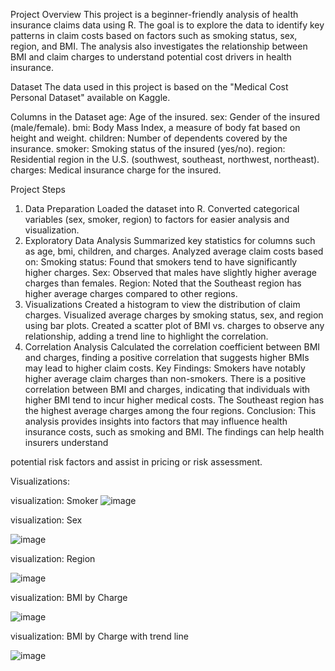 Project Overview
This project is a beginner-friendly analysis of health insurance claims data using R. The goal is to explore the data to identify key patterns in claim costs based on factors such as smoking status, sex, region, and BMI. The analysis also investigates the relationship between BMI and claim charges to understand potential cost drivers in health insurance.

Dataset
The data used in this project is based on the "Medical Cost Personal Dataset" available on Kaggle.

Columns in the Dataset
age: Age of the insured.
sex: Gender of the insured (male/female).
bmi: Body Mass Index, a measure of body fat based on height and weight.
children: Number of dependents covered by the insurance.
smoker: Smoking status of the insured (yes/no).
region: Residential region in the U.S. (southwest, southeast, northwest, northeast).
charges: Medical insurance charge for the insured.

Project Steps
1. Data Preparation
Loaded the dataset into R.
Converted categorical variables (sex, smoker, region) to factors for easier analysis and visualization.
2. Exploratory Data Analysis
Summarized key statistics for columns such as age, bmi, children, and charges.
Analyzed average claim costs based on:
Smoking status: Found that smokers tend to have significantly higher charges.
Sex: Observed that males have slightly higher average charges than females.
Region: Noted that the Southeast region has higher average charges compared to other regions.
3. Visualizations
Created a histogram to view the distribution of claim charges.
Visualized average charges by smoking status, sex, and region using bar plots.
Created a scatter plot of BMI vs. charges to observe any relationship, adding a trend line to highlight the correlation.
4. Correlation Analysis
Calculated the correlation coefficient between BMI and charges, finding a positive correlation that suggests higher BMIs may lead to higher claim costs.
Key Findings:
Smokers have notably higher average claim charges than non-smokers.
There is a positive correlation between BMI and charges, indicating that individuals with higher BMI tend to incur higher medical costs.
The Southeast region has the highest average charges among the four regions.
Conclusion:
This analysis provides insights into factors that may influence health insurance costs, such as smoking and BMI. The findings can help health insurers understand

potential risk factors and assist in pricing or risk assessment.

Visualizations:

visualization: Smoker
![image](https://github.com/user-attachments/assets/52acce60-15b8-4493-b6d5-7657f8d8522d)

visualization: Sex

![image](https://github.com/user-attachments/assets/055a04b1-4caa-487d-a2c4-1fd4c0e05f1c)

visualization: Region

![image](https://github.com/user-attachments/assets/b313bb79-9d62-4b04-abfc-2d27fc63c35a)

visualization: BMI by Charge

![image](https://github.com/user-attachments/assets/8cd2766d-78c4-4cca-9d69-317fcfba2b53)

visualization: BMI by Charge with trend line

![image](https://github.com/user-attachments/assets/f3efeba4-046e-4b7b-9f95-531ae75c45d8)






